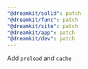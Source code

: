 ```yaml
---
"@dreamkit/solid": patch
"@dreamkit/func": patch
"@dreamkit/site": patch
"@dreamkit/app": patch
"@dreamkit/dev": patch
---
```


Add `preload` and `cache`
